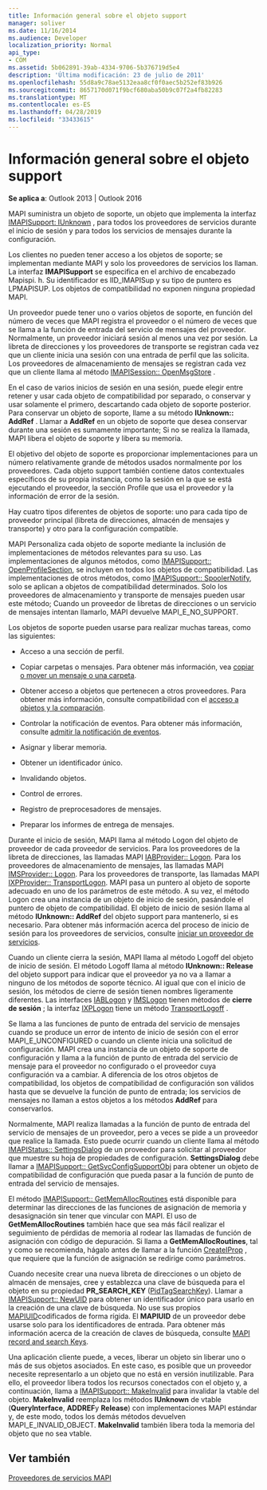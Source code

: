 ```yaml
---
title: Información general sobre el objeto support
manager: soliver
ms.date: 11/16/2014
ms.audience: Developer
localization_priority: Normal
api_type:
- COM
ms.assetid: 5b062891-39ab-4334-9706-5b376719d5e4
description: 'Última modificación: 23 de julio de 2011'
ms.openlocfilehash: 55d8a9c78ae5132eaa8cf0f0aec5b252ef83b926
ms.sourcegitcommit: 8657170d071f9bcf680aba50b9c07f2a4fb82283
ms.translationtype: MT
ms.contentlocale: es-ES
ms.lasthandoff: 04/28/2019
ms.locfileid: "33433615"
---
```

# <a name="support-object-overview"></a>Información general sobre el objeto support

  
  
**Se aplica a**: Outlook 2013 | Outlook 2016 
  
MAPI suministra un objeto de soporte, un objeto que implementa la interfaz [IMAPISupport: IUnknown](imapisupportiunknown.md) , para todos los proveedores de servicios durante el inicio de sesión y para todos los servicios de mensajes durante la configuración. 
  
Los clientes no pueden tener acceso a los objetos de soporte; se implementan mediante MAPI y solo los proveedores de servicios los llaman. La interfaz **IMAPISupport** se especifica en el archivo de encabezado Mapispi. h. Su identificador es IID_IMAPISup y su tipo de puntero es LPMAPISUP. Los objetos de compatibilidad no exponen ninguna propiedad MAPI. 
  
Un proveedor puede tener uno o varios objetos de soporte, en función del número de veces que MAPI registra el proveedor o el número de veces que se llama a la función de entrada del servicio de mensajes del proveedor. Normalmente, un proveedor iniciará sesión al menos una vez por sesión. La libreta de direcciones y los proveedores de transporte se registran cada vez que un cliente inicia una sesión con una entrada de perfil que las solicita. Los proveedores de almacenamiento de mensajes se registran cada vez que un cliente llama al método [IMAPISession:: OpenMsgStore](imapisession-openmsgstore.md) . 
  
En el caso de varios inicios de sesión en una sesión, puede elegir entre retener y usar cada objeto de compatibilidad por separado, o conservar y usar solamente el primero, descartando cada objeto de soporte posterior. Para conservar un objeto de soporte, llame a su método **IUnknown:: AddRef** . Llamar a **AddRef** en un objeto de soporte que desea conservar durante una sesión es sumamente importante; Si no se realiza la llamada, MAPI libera el objeto de soporte y libera su memoria. 
  
El objetivo del objeto de soporte es proporcionar implementaciones para un número relativamente grande de métodos usados normalmente por los proveedores. Cada objeto support también contiene datos contextuales específicos de su propia instancia, como la sesión en la que se está ejecutando el proveedor, la sección Profile que usa el proveedor y la información de error de la sesión. 
  
Hay cuatro tipos diferentes de objetos de soporte: uno para cada tipo de proveedor principal (libreta de direcciones, almacén de mensajes y transporte) y otro para la configuración compatible. 
  
MAPI Personaliza cada objeto de soporte mediante la inclusión de implementaciones de métodos relevantes para su uso. Las implementaciones de algunos métodos, como [IMAPISupport:: OpenProfileSection](imapisupport-openprofilesection.md), se incluyen en todos los objetos de compatibilidad. Las implementaciones de otros métodos, como [IMAPISupport:: SpoolerNotify](imapisupport-spoolernotify.md), solo se aplican a objetos de compatibilidad determinados. Solo los proveedores de almacenamiento y transporte de mensajes pueden usar este método; Cuando un proveedor de libretas de direcciones o un servicio de mensajes intentan llamarlo, MAPI devuelve MAPI_E_NO_SUPPORT.
  
Los objetos de soporte pueden usarse para realizar muchas tareas, como las siguientes:
  
- Acceso a una sección de perfil.
    
- Copiar carpetas o mensajes. Para obtener más información, vea [copiar o mover un mensaje o una carpeta](copying-or-moving-a-message-or-a-folder.md).
    
- Obtener acceso a objetos que pertenecen a otros proveedores. Para obtener más información, consulte compatibilidad con el [acceso a objetos y la comparación](supporting-object-access-and-comparison.md). 
    
- Controlar la notificación de eventos. Para obtener más información, consulte [admitir la notificación de eventos](supporting-event-notification.md).
    
- Asignar y liberar memoria.
    
- Obtener un identificador único.
    
- Invalidando objetos.
    
- Control de errores.
    
- Registro de preprocesadores de mensajes. 
    
- Preparar los informes de entrega de mensajes. 
    
Durante el inicio de sesión, MAPI llama al método Logon del objeto de proveedor de cada proveedor de servicios. Para los proveedores de la libreta de direcciones, las llamadas MAPI [IABProvider:: Logon](iabprovider-logon.md). Para los proveedores de almacenamiento de mensajes, las llamadas MAPI [IMSProvider:: Logon](imsprovider-logon.md). Para los proveedores de transporte, las llamadas MAPI [IXPProvider:: TransportLogon](ixpprovider-transportlogon.md). MAPI pasa un puntero al objeto de soporte adecuado en uno de los parámetros de este método. A su vez, el método Logon crea una instancia de un objeto de inicio de sesión, pasándole el puntero de objeto de compatibilidad. El objeto de inicio de sesión llama al método **IUnknown:: AddRef** del objeto support para mantenerlo, si es necesario. Para obtener más información acerca del proceso de inicio de sesión para los proveedores de servicios, consulte [iniciar un proveedor de servicios](starting-a-service-provider.md).
  
Cuando un cliente cierra la sesión, MAPI llama al método Logoff del objeto de inicio de sesión. El método Logoff llama al método **IUnknown:: Release** del objeto support para indicar que el proveedor ya no va a llamar a ninguno de los métodos de soporte técnico. Al igual que con el inicio de sesión, los métodos de cierre de sesión tienen nombres ligeramente diferentes. Las interfaces [IABLogon](iablogoniunknown.md) y [IMSLogon](imslogoniunknown.md) tienen métodos de **cierre de sesión** ; la interfaz [IXPLogon](ixplogoniunknown.md) tiene un método [TransportLogoff](ixplogon-transportlogoff.md) . 
  
Se llama a las funciones de punto de entrada del servicio de mensajes cuando se produce un error de intento de inicio de sesión con el error MAPI_E_UNCONFIGURED o cuando un cliente inicia una solicitud de configuración. MAPI crea una instancia de un objeto de soporte de configuración y llama a la función de punto de entrada del servicio de mensaje para el proveedor no configurado o el proveedor cuya configuración va a cambiar. A diferencia de los otros objetos de compatibilidad, los objetos de compatibilidad de configuración son válidos hasta que se devuelve la función de punto de entrada; los servicios de mensajes no llaman a estos objetos a los métodos **AddRef** para conservarlos. 
  
Normalmente, MAPI realiza llamadas a la función de punto de entrada del servicio de mensajes de un proveedor, pero a veces se pide a un proveedor que realice la llamada. Esto puede ocurrir cuando un cliente llama al método [IMAPIStatus:: SettingsDialog](imapistatus-settingsdialog.md) de un proveedor para solicitar al proveedor que muestre su hoja de propiedades de configuración. **SettingsDialog** debe llamar a [IMAPISupport:: GetSvcConfigSupportObj](imapisupport-getsvcconfigsupportobj.md) para obtener un objeto de compatibilidad de configuración que pueda pasar a la función de punto de entrada del servicio de mensajes. 
  
El método [IMAPISupport:: GetMemAllocRoutines](imapisupport-getmemallocroutines.md) está disponible para determinar las direcciones de las funciones de asignación de memoria y desasignación sin tener que vincular con MAPI. El uso de **GetMemAllocRoutines** también hace que sea más fácil realizar el seguimiento de pérdidas de memoria al rodear las llamadas de función de asignación con código de depuración. Si llama a **GetMemAllocRoutines**, tal y como se recomienda, hágalo antes de llamar a la función [CreateIProp](createiprop.md) , que requiere que la función de asignación se redirige como parámetros. 
  
Cuando necesite crear una nueva libreta de direcciones o un objeto de almacén de mensajes, cree y establezca una clave de búsqueda para el objeto en su propiedad **PR_SEARCH_KEY** ([PidTagSearchKey](pidtagsearchkey-canonical-property.md)). Llamar a [IMAPISupport:: NewUID](imapisupport-newuid.md) para obtener un identificador único para usarlo en la creación de una clave de búsqueda. No use sus propios [MAPIUID](mapiuid.md)codificados de forma rígida. El **MAPIUID** de un proveedor debe usarse solo para los identificadores de entrada. Para obtener más información acerca de la creación de claves de búsqueda, consulte [MAPI record and search Keys](mapi-record-and-search-keys.md).
  
Una aplicación cliente puede, a veces, liberar un objeto sin liberar uno o más de sus objetos asociados. En este caso, es posible que un proveedor necesite representarlo a un objeto que no está en versión inutilizable. Para ello, el proveedor libera todos los recursos conectados con el objeto y, a continuación, llama a [IMAPISupport:: MakeInvalid](imapisupport-makeinvalid.md) para invalidar la vtable del objeto. **MakeInvalid** reemplaza los métodos **IUnknown** de vtable (**QueryInterface**, **ADDREF**y **Release**) con implementaciones MAPI estándar y, de este modo, todos los demás métodos devuelven MAPI_E_INVALID_OBJECT. **MakeInvalid** también libera toda la memoria del objeto que no sea vtable. 
  
## <a name="see-also"></a>Ver también



[Proveedores de servicios MAPI](mapi-service-providers.md)

